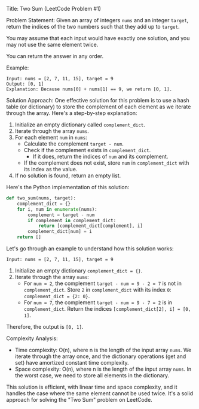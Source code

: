 Title: Two Sum (LeetCode Problem #1)

Problem Statement:
Given an array of integers `nums` and an integer `target`, return the indices of the two numbers such that they add up to `target`.

You may assume that each input would have exactly one solution, and you may not use the same element twice.

You can return the answer in any order.

Example:

```
Input: nums = [2, 7, 11, 15], target = 9
Output: [0, 1]
Explanation: Because nums[0] + nums[1] == 9, we return [0, 1].
```

Solution Approach:
One effective solution for this problem is to use a hash table (or dictionary) to store the complement of each element as we iterate through the array. Here's a step-by-step explanation:

1. Initialize an empty dictionary called `complement_dict`.
2. Iterate through the array `nums`.
3. For each element `num` in `nums`:
   - Calculate the complement `target - num`.
   - Check if the complement exists in `complement_dict`.
     - If it does, return the indices of `num` and its complement.
   - If the complement does not exist, store `num` in `complement_dict` with its index as the value.
4. If no solution is found, return an empty list.

Here's the Python implementation of this solution:

```python
def two_sum(nums, target):
    complement_dict = {}
    for i, num in enumerate(nums):
        complement = target - num
        if complement in complement_dict:
            return [complement_dict[complement], i]
        complement_dict[num] = i
    return []
```

Let's go through an example to understand how this solution works:

```
Input: nums = [2, 7, 11, 15], target = 9
```

1. Initialize an empty dictionary `complement_dict = {}`.
2. Iterate through the array `nums`:
   - For `num = 2`, the complement `target - num = 9 - 2 = 7` is not in `complement_dict`. Store `2` in `complement_dict` with its index `0`: `complement_dict = {2: 0}`.
   - For `num = 7`, the complement `target - num = 9 - 7 = 2` is in `complement_dict`. Return the indices `[complement_dict[2], i] = [0, 1]`.

Therefore, the output is `[0, 1]`.

Complexity Analysis:

- Time complexity: O(n), where n is the length of the input array `nums`. We iterate through the array once, and the dictionary operations (get and set) have amortized constant time complexity.
- Space complexity: O(n), where n is the length of the input array `nums`. In the worst case, we need to store all elements in the dictionary.

This solution is efficient, with linear time and space complexity, and it handles the case where the same element cannot be used twice. It's a solid approach for solving the "Two Sum" problem on LeetCode.
